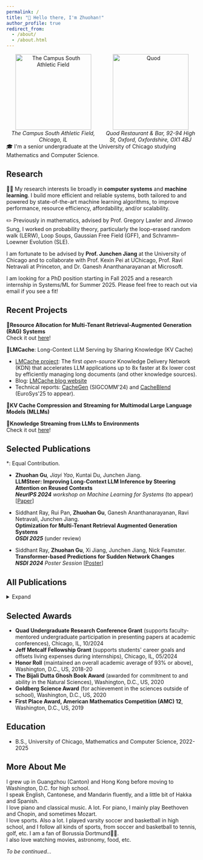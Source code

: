 ```yaml
---
permalink: /
title: "👋 Hello there, I'm Zhuohan!"
author_profile: true
redirect_from: 
  - /about/
  - /about.html
---
```


<!-- <div style="float: right; width: 300px; text-align: center;">
  <img src="/images/soccer_og.jpg" alt="The Campus South Athletic Field" width="300px">
  <figcaption><em>The Campus South Athletic Field</em></figcaption>
</div> -->
<!-- <div style="float: right; max-width: 300px; text-align: center; margin-left: 20px;">
  <img src="/images/soccer_og.jpg" alt="The Campus South Athletic Field" style="width: 100%; max-width: 300px; height: auto;">
  <figcaption><em>The Campus South Athletic Field</em></figcaption>
</div> -->
<!-- <div style="text-align: center; max-width: 100%; margin: auto;">
  <img src="/images/soccer_og.jpg" alt="The Campus South Athletic Field" style="width: 100%; max-width: 300px; height: auto;">
  <figcaption><em>The Campus South Athletic Field</em></figcaption>
</div> -->
<div style="display: flex; flex-wrap: wrap; justify-content: center; gap: 10px; max-width: 100%;">

  <div style="flex: 1 1 150px; max-width: 300px; text-align: center;">
    <img src="/images/soccer_og.jpg" alt="The Campus South Athletic Field" style="width: auto; height: 200px;">
    <figcaption><em>The Campus South Athletic Field, Chicago, IL</em></figcaption>
  </div>

  <div style="flex: 1 1 150px; max-width: 300px; text-align: center;">
    <img src="/images/ox_quad.jpg" alt="Quod" style="width: auto; height: 200px;">
    <figcaption><em>Quod Restaurant & Bar, 92-94 High St, Oxford, Oxfordshire, OX1 4BJ</em></figcaption>
  </div>

</div>
🎓 I'm a senior undergraduate at the University of Chicago studying Mathematics and Computer Science.

## Research

👨‍💻 My research interests lie broadly in **computer systems** and **machine learning**. I build more efficient and reliable systems, both tailored to and powered by state-of-the-art machine learning algorithms, to improve performance, resource efficiency,
affordability, and/or scalability.

✏️ Previously in mathematics, advised by Prof. Gregory Lawler and Jinwoo Sung, I worked on probability theory, particularly the loop-erased random walk (LERW), Loop Soups, Gaussian Free Field (GFF), and Schramm–Loewner Evolution (SLE).

I am fortunate to be advised by **Prof. Junchen Jiang** at the University of Chicago and to collaborate with Prof. Kexin Pei at UChicago, Prof. Ravi Netravali at Princeton, and Dr. Ganesh Ananthanarayanan at Microsoft.

I am looking for a PhD position starting in Fall 2025 and a research internship in Systems/ML for Summer 2025. Please feel free to reach out via email if you see a fit!

## Recent Projects

🚀**Resource Allocation for Multi-Tenant Retrieval-Augmented Generation (RAG) Systems**  
Check it out [here](https://uchi-jcl.github.io/group-website/projects/ragoptimization/)!

🚀**LMCache**: Long-Context LLM Serving by Sharing Knowledge (KV Cache)  
- [LMCache project](https://github.com/LMCache/LMCache): The first *open-source* Knowledge Delivery Network (KDN) that accelerates LLM applications up to 8x faster at 8x lower cost by efficiently managing long documents (and other knowledge sources).  
- Blog: [LMCache blog website](https://blog.lmcache.ai/)  
- Technical reports: [CacheGen](https://arxiv.org/abs/2310.07240) (SIGCOMM'24) and [CacheBlend](https://arxiv.org/abs/2405.16444) (EuroSys'25 to appear).

🚀**KV Cache Compression and Streaming for Multimodal Large Language Models (MLLMs)**

🚀**Knowledge Streaming from LLMs to Environments**  
Check it out [here](https://uchi-jcl.github.io/group-website/projects/knowledgestreaming/)!


## Selected Publications
*: Equal Contribution.

- **Zhuohan Gu**<sup>*</sup>, Jiayi Yao<sup>*</sup>, Kuntai Du, Junchen Jiang.<br>
**LLMSteer: Improving Long-Context LLM Inference by Steering Attention on Reused Contexts**<br>
_**NeurIPS 2024** workshop on Machine Learning for Systems_ (to appear) [[Paper](https://neurips.cc/virtual/2024/workshop/84699)]

- Siddhant Ray, Rui Pan, **Zhuohan Gu**, Ganesh Ananthanarayanan, Ravi Netravali, Junchen Jiang.<br>
**Optimization for Multi-Tenant Retrieval Augmented Generation Systems**<br>
_**OSDI 2025**_ (under review)

- Siddhant Ray, **Zhuohan Gu**, Xi Jiang, Junchen Jiang, Nick Feamster.<br>
**Transformer-based Predictions for Sudden Network Changes**<br>
_**NSDI 2024** Poster Session_ [[Poster](https://siddhant-ray.github.io/assets/pdf/transformer_nsdi_poster.pdf)]


<h2>All Publications</h2>
<details>
  <summary>Expand</summary>
  <ul>
    <li><strong>Zhuohan Gu<sup>*</sup></strong>, Jiayi Yao<sup>*</sup>, Kuntai Du, Junchen Jiang.<br>
      <strong>LLMSteer: Improving Long-Context LLM Inference by Steering Attention on Reused Contexts</strong><br>
      <em><strong>NeurIPS 2024</strong> workshop on Machine Learning for Systems</em> (to appear)
      <a href="https://neurips.cc/virtual/2024/workshop/84699">[Paper]</a>
    </li>
    <li>Siddhant Ray, Rui Pan, <strong>Zhuohan Gu</strong>, Ganesh Ananthanarayanan, Ravi Netravali, Junchen Jiang.<br>
      <strong>Optimization for Multi-Tenant Retrieval Augmented Generation Systems</strong><br>
      <em><strong>OSDI 2025</strong></em> (under review)
    </li>
    <li>Siddhant Ray, <strong>Zhuohan Gu</strong>, Xi Jiang, Junchen Jiang, Nick Feamster.<br>
      <strong>Transformer-based Predictions for Sudden Network Changes</strong><br>
      <em><strong>NSDI 2024</strong> Poster Session</em>
      <a href="https://siddhant-ray.github.io/assets/pdf/transformer_nsdi_poster.pdf">[Poster]</a>
    </li>
    <li><strong>Zhuohan Gu</strong>, Dadu Chen.<br>
      <strong>An Introduction to Loewner Energy</strong><br>
      <em>UChicago Math REU 2024</em> (under review)
      <a href="https://zhuohangu.github.io/files/REU_2024.pdf">[Paper]</a>
    </li>
    <li><strong>Zhuohan Gu</strong>.<br>
      <strong>A Study in Markov Chains, Loop-Erased Random Walk, and Loop Soups</strong><br>
      <em>UChicago Math REU 2023</em>
      <a href="http://math.uchicago.edu/~may/REU2023/REUPapers/Gu,Zhuohan.pdf">[Paper]</a>
    </li>
  </ul>
</details>


## Selected Awards

- **Quad Undergraduate Research Conference Grant** (supports faculty-mentored undergraduate participation in presenting papers at academic conferences), Chicago, IL, 10/2024
- **Jeff Metcalf Fellowship Grant** (supports students' career goals and offsets living expenses during internships), Chicago, IL, 05/2024
- **Honor Roll** (maintained an overall academic average of 93% or above), Washington, D.C., US, 2018-20
- **The Bijali Dutta Ghosh Book Award** (awarded for commitment to and ability in the Natural Sciences), Washington, D.C., US, 2020
- **Goldberg Science Award** (for achievement in the sciences outside of school), Washington, D.C., US, 2020
- **First Place Award, American Mathematics Competition (AMC) 12**, Washington, D.C., US, 2019


## Education
- B.S., University of Chicago, Mathematics and Computer Science, 2022-2025
<!-- - High School Diploma, St. Anselm's Abbey School, Washington, DC, 2017–2020 -->

## More About Me

I grew up in Guangzhou (Canton) and Hong Kong before moving to Washington, D.C. for high school.<br>
I speak English, Cantonese, and Mandarin fluently, and a little bit of Hakka and Spanish.<br>
I love piano and classical music. A lot. For piano, I mainly play Beethoven and Chopin, and sometimes Mozart.<br>
I love sports. Also a lot. I played varsity soccer and basketball in high school, and I follow all kinds of sports, from soccer and basketball to tennis, golf, etc. I am a fan of Borussia Dortmund💛🖤.<br>
I also love watching movies, astronomy, food, etc.

_To be continued…_

<div class="stat" style="transform: scale(0.08); transform-origin: top left;">
    <script type="text/javascript" id="clstr_globe" src="https://clustrmaps.com/globe.js?d=4SQKQkc5llCCepDkHv5BYmCIevbYKzclJr0RIzH81ec"></script>
</div>

<style>
    .stat {
        margin: 0;
        padding: 0;
    }
</style>



<!-- A data-driven personal website
======
Like many other Jekyll-based GitHub Pages templates, Academic Pages makes you separate the website's content from its form. The content & metadata of your website are in structured markdown files, while various other files constitute the theme, specifying how to transform that content & metadata into HTML pages. You keep these various markdown (.md), YAML (.yml), HTML, and CSS files in a public GitHub repository. Each time you commit and push an update to the repository, the [GitHub pages](https://pages.github.com/) service creates static HTML pages based on these files, which are hosted on GitHub's servers free of charge.

Many of the features of dynamic content management systems (like Wordpress) can be achieved in this fashion, using a fraction of the computational resources and with far less vulnerability to hacking and DDoSing. You can also modify the theme to your heart's content without touching the content of your site. If you get to a point where you've broken something in Jekyll/HTML/CSS beyond repair, your markdown files describing your talks, publications, etc. are safe. You can rollback the changes or even delete the repository and start over - just be sure to save the markdown files! Finally, you can also write scripts that process the structured data on the site, such as [this one](https://github.com/academicpages/academicpages.github.io/blob/master/talkmap.ipynb) that analyzes metadata in pages about talks to display [a map of every location you've given a talk](https://academicpages.github.io/talkmap.html).

Getting started
======
1. Register a GitHub account if you don't have one and confirm your e-mail (required!)
1. Fork [this template](https://github.com/academicpages/academicpages.github.io) by clicking the "Use this template" button in the top right. 
1. Go to the repository's settings (rightmost item in the tabs that start with "Code", should be below "Unwatch"). Rename the repository "[your GitHub username].github.io", which will also be your website's URL.
1. Set site-wide configuration and create content & metadata (see below -- also see [this set of diffs](http://archive.is/3TPas) showing what files were changed to set up [an example site](https://getorg-testacct.github.io) for a user with the username "getorg-testacct")
1. Upload any files (like PDFs, .zip files, etc.) to the files/ directory. They will appear at https://[your GitHub username].github.io/files/example.pdf.  
1. Check status by going to the repository settings, in the "GitHub pages" section

Site-wide configuration
------
The main configuration file for the site is in the base directory in [_config.yml](https://github.com/academicpages/academicpages.github.io/blob/master/_config.yml), which defines the content in the sidebars and other site-wide features. You will need to replace the default variables with ones about yourself and your site's github repository. The configuration file for the top menu is in [_data/navigation.yml](https://github.com/academicpages/academicpages.github.io/blob/master/_data/navigation.yml). For example, if you don't have a portfolio or blog posts, you can remove those items from that navigation.yml file to remove them from the header. 

Create content & metadata
------
For site content, there is one markdown file for each type of content, which are stored in directories like _publications, _talks, _posts, _teaching, or _pages. For example, each talk is a markdown file in the [_talks directory](https://github.com/academicpages/academicpages.github.io/tree/master/_talks). At the top of each markdown file is structured data in YAML about the talk, which the theme will parse to do lots of cool stuff. The same structured data about a talk is used to generate the list of talks on the [Talks page](https://academicpages.github.io/talks), each [individual page](https://academicpages.github.io/talks/2012-03-01-talk-1) for specific talks, the talks section for the [CV page](https://academicpages.github.io/cv), and the [map of places you've given a talk](https://academicpages.github.io/talkmap.html) (if you run this [python file](https://github.com/academicpages/academicpages.github.io/blob/master/talkmap.py) or [Jupyter notebook](https://github.com/academicpages/academicpages.github.io/blob/master/talkmap.ipynb), which creates the HTML for the map based on the contents of the _talks directory).

**Markdown generator**

The repository includes [a set of Jupyter notebooks](https://github.com/academicpages/academicpages.github.io/tree/master/markdown_generator
) that converts a CSV containing structured data about talks or presentations into individual markdown files that will be properly formatted for the Academic Pages template. The sample CSVs in that directory are the ones I used to create my own personal website at stuartgeiger.com. My usual workflow is that I keep a spreadsheet of my publications and talks, then run the code in these notebooks to generate the markdown files, then commit and push them to the GitHub repository.

How to edit your site's GitHub repository
------
Many people use a git client to create files on their local computer and then push them to GitHub's servers. If you are not familiar with git, you can directly edit these configuration and markdown files directly in the github.com interface. Navigate to a file (like [this one](https://github.com/academicpages/academicpages.github.io/blob/master/_talks/2012-03-01-talk-1.md) and click the pencil icon in the top right of the content preview (to the right of the "Raw | Blame | History" buttons). You can delete a file by clicking the trashcan icon to the right of the pencil icon. You can also create new files or upload files by navigating to a directory and clicking the "Create new file" or "Upload files" buttons. 

Example: editing a markdown file for a talk
![Editing a markdown file for a talk](/images/editing-talk.png)

For more info
------
More info about configuring Academic Pages can be found in [the guide](https://academicpages.github.io/markdown/), the [growing wiki](https://github.com/academicpages/academicpages.github.io/wiki), and you can always [ask a question on GitHub](https://github.com/academicpages/academicpages.github.io/discussions). The [guides for the Minimal Mistakes theme](https://mmistakes.github.io/minimal-mistakes/docs/configuration/) (which this theme was forked from) might also be helpful. -->

